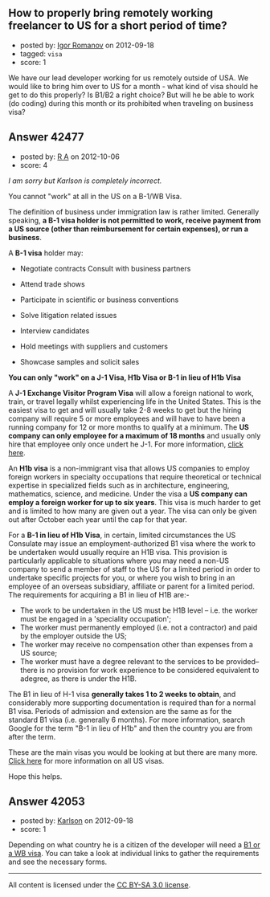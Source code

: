 ## How to properly bring remotely working freelancer to US for a short period of time?

- posted by: [Igor Romanov](https://stackexchange.com/users/-1/16002-igor-romanov) on 2012-09-18
- tagged: `visa`
- score: 1

We have our lead developer working for us remotely outside of USA.
We would like to bring him over to US for a month - what kind of visa should he get to do this properly? Is B1/B2 a right choice? But will he be able to work (do coding) during this month or its prohibited when traveling on business visa?


## Answer 42477

- posted by: [R A](https://stackexchange.com/users/-1/20028-r-a) on 2012-10-06
- score: 4

*I am sorry but Karlson is completely incorrect.*

You cannot "work" at all in the US on a B-1/WB Visa.

The definition of business under immigration law is rather limited. Generally speaking, **a B-1 visa holder is not permitted to work, receive payment from a US source (other than reimbursement for certain expenses), or run a business**.

A **B-1 visa** holder may:

 - Negotiate contracts Consult with business partners

 - Attend trade shows

 - Participate in scientific or business conventions

 - Solve litigation related issues

 - Interview candidates

 - Hold meetings with suppliers and customers

 - Showcase samples and solicit sales

**You can only "work" on a J-1 Visa, H1b Visa or B-1 in lieu of H1b Visa**

A **J-1 Exchange Visitor Program Visa** will allow a foreign national to work, train, or travel legally whilst experiencing life in the United States. This is the easiest visa to get and will usually take 2-8 weeks to get but the hiring company will require 5 or more employees and will have to have been a running company for 12 or more months to qualify at a minimum. The **US company can only employee for a maximum of 18 months** and usually only hire that employee only once undert he J-1. For more information, [click here](http://j1visa.state.gov/).

An **H1b visa** is a non-immigrant visa that allows US companies to employ foreign workers in specialty occupations that require theoretical or technical expertise in specialized fields such as in architecture, engineering, mathematics, science, and medicine. Under the visa a **US company can employ a foreign worker for up to six years**. This visa is much harder to get and is limited to how many are given out a year. The visa can only be given out after October each year until the cap for that year.

For a **B-1 in lieu of H1b Visa**, in certain, limited circumstances the US Consulate may issue an employment-authorized B1 visa where the work to be undertaken would usually require an H1B visa. This provision is particularly applicable to situations where you may need a non-US company to send a member of staff to the US for a limited period in order to undertake specific projects for you, or where you wish to bring in an employee of an overseas subsidiary, affiliate or parent for a limited period. The requirements for acquiring a B1 in lieu of H1B are:-

 - The work to be undertaken in the US must be H1B level – i.e. the
   worker must be engaged in a 'speciality occupation';
 - The worker must permanently employed (i.e. not a contractor) and paid
   by the employer outside the US;
 - The worker may receive no compensation other than expenses from a US
   source;
 - The worker must have a degree relevant to the services to be
   provided– there is no provision for work experience to be considered
   equivalent to adegree, as there is under the H1B.

The B1 in lieu of H-1 visa **generally takes 1 to 2 weeks to obtain**, and considerably more supporting documentation is required than for a normal B1 visa. Periods of admission and extension are the same as for the standard B1 visa (i.e. generally 6 months). For more information, search Google for the term "B-1 in lieu of H1b" and then the country you are from after the term.

These are the main visas you would be looking at but there are many more.
[Click here](http://www.uscis.gov/portal/site/uscis/menuitem.eb1d4c2a3e5b9ac89243c6a7543f6d1a/?vgnextoid=13ad2f8b69583210VgnVCM100000082ca60aRCRD&vgnextchannel=13ad2f8b69583210VgnVCM100000082ca60aRCRD) for more information on all US visas.

Hope this helps.


## Answer 42053

- posted by: [Karlson](https://stackexchange.com/users/-1/15252-karlson) on 2012-09-18
- score: 1

<p>Depending on what country he is a citizen of the developer will need a <a href="http://www.uscis.gov/portal/site/uscis/menuitem.eb1d4c2a3e5b9ac89243c6a7543f6d1a/?vgnextoid=fade2f8b69583210VgnVCM100000082ca60aRCRD&amp;vgnextchannel=fade2f8b69583210VgnVCM100000082ca60aRCRD" rel="nofollow">B1 or a WB visa</a>.  You can take a look at individual links to gather the requirements and see the necessary forms.</p>




---

All content is licensed under the [CC BY-SA 3.0 license](https://creativecommons.org/licenses/by-sa/3.0/).
